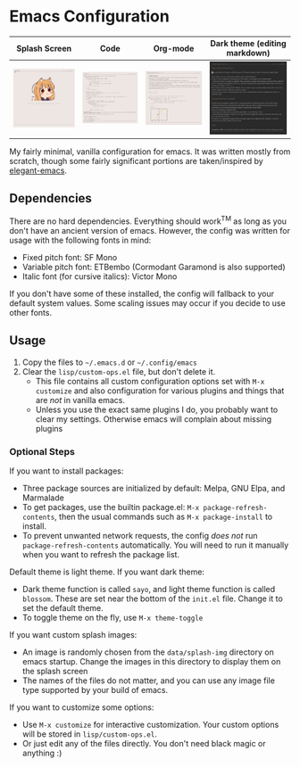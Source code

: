 # Emacs Configuration

| Splash Screen | Code | Org-mode | Dark theme (editing markdown) |
| ------------- | ---- | -------- | ----------------------------- |
| ![](previews/splash.png) | ![](previews/rust.png) | ![](previews/orgmode.png) | ![](previews/darkmdown.png) |

My fairly minimal, vanilla configuration for emacs. It was written mostly from scratch, though some fairly significant portions are taken/inspired by [elegant-emacs](https://github.com/rougier/elegant-emacs). 

## Dependencies

There are no hard dependencies. Everything should work<sup>TM</sup> as long as you don't have an ancient version of emacs. However, the config was written for usage with the following fonts in mind:

- Fixed pitch font: SF Mono
- Variable pitch font: ETBembo (Cormodant Garamond is also supported)
- Italic font (for cursive italics): Victor Mono

If you don't have some of these installed, the config will fallback to your default system values. Some scaling issues may occur if you decide to use other fonts.

## Usage

1. Copy the files to `~/.emacs.d` or `~/.config/emacs`
2. Clear the `lisp/custom-ops.el` file, but don't delete it.
   - This file contains all custom configuration options set with `M-x customize` and also configuration for various plugins and things that are *not* in vanilla emacs.
   - Unless you use the exact same plugins I do, you probably want to clear my settings. Otherwise emacs will complain about missing plugins

### Optional Steps

If you want to install packages:
- Three package sources are initialized by default: Melpa, GNU Elpa, and Marmalade
- To get packages, use the builtin package.el: `M-x package-refresh-contents`, then the usual commands such as `M-x package-install` to install.
- To prevent unwanted network requests, the config *does not* run `package-refresh-contents` automatically. You will need to run it manually when you want to refresh the package list.

Default theme is light theme. If you want dark theme:
- Dark theme function is called `sayo`, and light theme function is called `blossom`. These are set near the bottom of the `init.el` file. Change it to set the default theme.
- To toggle theme on the fly, use `M-x theme-toggle`

If you want custom splash images:
- An image is randomly chosen from the `data/splash-img` directory on emacs startup. Change the images in this directory to display them on the splash screen
- The names of the files do not matter, and you can use any image file type supported by your build of emacs.

If you want to customize some options:
- Use `M-x customize` for interactive customization. Your custom options will be stored in `lisp/custom-ops.el`.
- Or just edit any of the files directly. You don't need black magic or anything :)